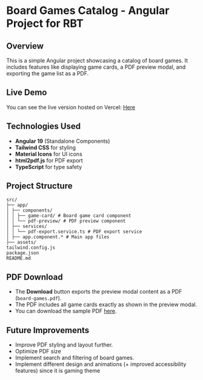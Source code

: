 # Board Games Catalog - Angular Project for RBT

## Overview

This is a simple Angular project showcasing a catalog of board games. It includes features like displaying game cards, a PDF preview modal, and exporting the game list as a PDF.

## Live Demo

You can see the live version hosted on Vercel: [Here](https://board-games-dashboard-pdf-download.vercel.app/)

## Technologies Used

- **Angular 19** (Standalone Components)
- **Tailwind CSS** for styling
- **Material Icons** for UI icons
- **html2pdf.js** for PDF export
- **TypeScript** for type safety

## Project Structure

```
src/
├── app/
│ ├── components/
│ │ ├── game-card/ # Board game card component
│ │ └── pdf-preview/ # PDF preview component
│ ├── services/
│ │ └── pdf-export.service.ts # PDF export service
│ ├── app.component.* # Main app files
├── assets/
tailwind.config.js
package.json
README.md
```

## PDF Download

- The **Download** button exports the preview modal content as a PDF (`board-games.pdf`).
- The PDF includes all game cards exactly as shown in the preview modal.
- You can download the sample PDF [here](src/assets/board-games.pdf).

## Future Improvements

- Improve PDF styling and layout further.
- Optimize PDF size
- Implement search and filtering of board games.
- Implement different design and animations (+ improved accessibility features) since it is gaming theme
